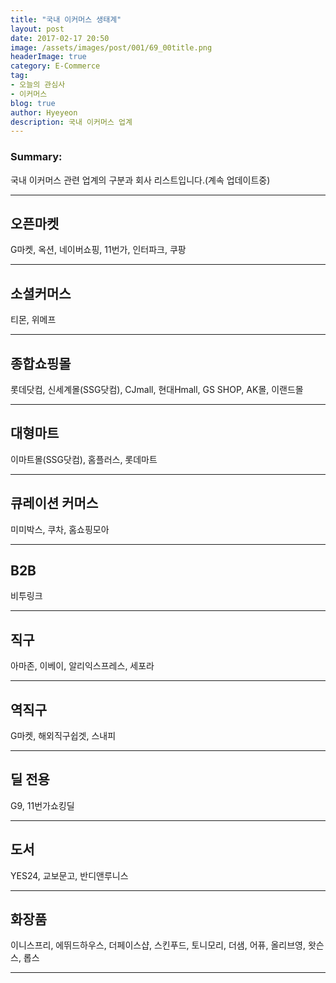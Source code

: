 ```yaml
---
title: "국내 이커머스 생태계"
layout: post
date: 2017-02-17 20:50
image: /assets/images/post/001/69_00title.png
headerImage: true
category: E-Commerce
tag:
- 오늘의 관심사
- 이커머스
blog: true
author: Hyeyeon
description: 국내 이커머스 업계
---
```


### Summary:

국내 이커머스 관련 업계의 구분과 회사 리스트입니다.(계속 업데이트중)

---

## 오픈마켓

G마켓, 옥션, 네이버쇼핑, 11번가, 인터파크, 쿠팡

---

## 소셜커머스

티몬, 위메프


---

## 종합쇼핑몰

롯데닷컴, 신세계몰(SSG닷컴), CJmall, 현대Hmall, GS SHOP, AK몰, 이랜드몰

---

## 대형마트

이마트몰(SSG닷컴), 홈플러스, 롯데마트

---

## 큐레이션 커머스

미미박스, 쿠차, 홈쇼핑모아

---

## B2B

비투링크

---

## 직구

아마존, 이베이, 알리익스프레스, 세포라

---

## 역직구

G마켓, 해외직구쉽겟, 스내피

---

## 딜 전용

G9, 11번가쇼킹딜

---

## 도서

YES24, 교보문고, 반디앤루니스

---

## 화장품

이니스프리, 에뛰드하우스, 더페이스샵, 스킨푸드, 토니모리, 더샘, 어퓨, 올리브영, 왓슨스, 롭스

---
